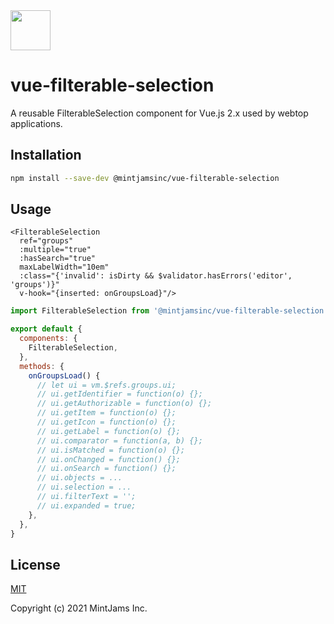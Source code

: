 <img src="https://www.mintjams.jp/img/cr.svg" alt ="" width="64">

# vue-filterable-selection
A reusable FilterableSelection component for Vue.js 2.x used by webtop applications.

## Installation

```sh
npm install --save-dev @mintjamsinc/vue-filterable-selection
```

## Usage

```vue
<FilterableSelection
  ref="groups"
  :multiple="true"
  :hasSearch="true"
  maxLabelWidth="10em"
  :class="{'invalid': isDirty && $validator.hasErrors('editor', 'groups')}"
  v-hook="{inserted: onGroupsLoad}"/>
```

```js
import FilterableSelection from '@mintjamsinc/vue-filterable-selection';

export default {
  components: {
    FilterableSelection,
  },
  methods: {
    onGroupsLoad() {
      // let ui = vm.$refs.groups.ui;
      // ui.getIdentifier = function(o) {};
      // ui.getAuthorizable = function(o) {};
      // ui.getItem = function(o) {};
      // ui.getIcon = function(o) {};
      // ui.getLabel = function(o) {};
      // ui.comparator = function(a, b) {};
      // ui.isMatched = function(o) {};
      // ui.onChanged = function() {};
      // ui.onSearch = function() {};
      // ui.objects = ...
      // ui.selection = ...
      // ui.filterText = '';
      // ui.expanded = true;
    },
  },
}
```

## License

[MIT](https://opensource.org/licenses/MIT)

Copyright (c) 2021 MintJams Inc.